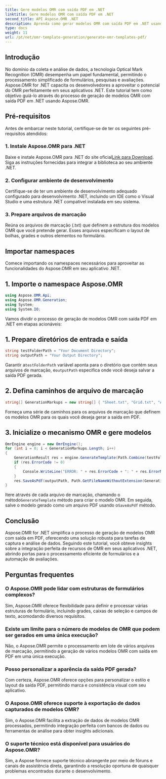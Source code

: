 ```yaml
---
title: Gere modelos OMR com saída PDF em .NET
linktitle: Gere modelos OMR com saída PDF em .NET
second_title: API Aspose.OMR .NET
description: Aprenda como gerar modelos OMR com saída PDF em .NET usando Aspose.OMR para processamento simplificado de formulários e automação de avaliação.
type: docs
weight: 11
url: /pt/net/omr-template-generation/generate-omr-templates-pdf/
---
```

## Introdução
No domínio da coleta e análise de dados, a tecnologia Optical Mark Recognition (OMR) desempenha um papel fundamental, permitindo o processamento simplificado de formulários, pesquisas e avaliações. Aspose.OMR for .NET capacita os desenvolvedores a aproveitar o potencial do OMR perfeitamente em seus aplicativos .NET. Este tutorial tem como objetivo guiá-lo através do processo de geração de modelos OMR com saída PDF em .NET usando Aspose.OMR.
## Pré-requisitos
Antes de embarcar neste tutorial, certifique-se de ter os seguintes pré-requisitos atendidos:
### 1. Instale Aspose.OMR para .NET
Baixe e instale Aspose.OMR para .NET do site oficial[Link para Download](https://releases.aspose.com/omr/net/). Siga as instruções fornecidas para integrar a biblioteca ao seu ambiente .NET.
### 2. Configurar ambiente de desenvolvimento
Certifique-se de ter um ambiente de desenvolvimento adequado configurado para desenvolvimento .NET, incluindo um IDE como o Visual Studio e uma estrutura .NET compatível instalada em seu sistema.
### 3. Prepare arquivos de marcação
Reúna os arquivos de marcação (.txt) que definem a estrutura dos modelos OMR que você pretende gerar. Esses arquivos especificam o layout de bolhas, grades e outros elementos no formulário.
## Importar namespaces
Comece importando os namespaces necessários para aproveitar as funcionalidades do Aspose.OMR em seu aplicativo .NET.
## 1. Importe o namespace Aspose.OMR
```csharp
using Aspose.OMR.Api;
using Aspose.OMR.Generation;
using System;
using System.IO;
```
Vamos dividir o processo de geração de modelos OMR com saída PDF em .NET em etapas acionáveis:
## 1. Prepare diretórios de entrada e saída
```csharp
string testFolderPath = "Your Document Directory";
string outputPath = "Your Output Directory";
```
 Garantir a`testFolderPath` variável aponta para o diretório que contém seus arquivos de marcação, e`outputPath` especifica onde você deseja salvar a saída PDF gerada.
## 2. Defina caminhos de arquivo de marcação
```csharp
string[] GenerationMarkups = new string[] { "Sheet.txt", "Grid.txt", "AsposeTest.txt" };
```
Forneça uma série de caminhos para os arquivos de marcação que definem os modelos OMR para os quais você deseja gerar a saída em PDF.
## 3. Inicialize o mecanismo OMR e gere modelos
```csharp
OmrEngine engine = new OmrEngine();
for (int i = 0; i < GenerationMarkups.Length; i++)
{
    GenerationResult res = engine.GenerateTemplate(Path.Combine(testFolderPath, GenerationMarkups[i]));
    if (res.ErrorCode != 0)
    {
        Console.WriteLine("ERROR: " + res.ErrorCode + ": " + res.ErrorMessage);
    }
    res.SaveAsPdf(outputPath, Path.GetFileNameWithoutExtension(GenerationMarkups[i]));
}
```
 Itere através de cada arquivo de marcação, chamando o método`GenerateTemplate` método para criar o modelo OMR. Em seguida, salve o modelo gerado como um arquivo PDF usando o`SaveAsPdf` método.
## Conclusão
Aspose.OMR for .NET simplifica o processo de geração de modelos OMR com saída em PDF, oferecendo uma solução robusta para tarefas de captura e análise de dados. Seguindo este tutorial, você obteve insights sobre a integração perfeita de recursos de OMR em seus aplicativos .NET, abrindo portas para o processamento eficiente de formulários e a automação de avaliações.
## Perguntas frequentes
### O Aspose.OMR pode lidar com estruturas de formulários complexos?
Sim, Aspose.OMR oferece flexibilidade para definir e processar várias estruturas de formulário, incluindo grades, caixas de seleção e campos de texto, acomodando diversos requisitos.
### Existe um limite para o número de modelos de OMR que podem ser gerados em uma única execução?
Não, o Aspose.OMR permite o processamento em lote de vários arquivos de marcação, permitindo a geração de vários modelos OMR com saída em PDF em uma única execução.
### Posso personalizar a aparência da saída PDF gerada?
Com certeza, Aspose.OMR oferece opções para personalizar o estilo e layout da saída PDF, permitindo marca e consistência visual com seu aplicativo.
### O Aspose.OMR oferece suporte à exportação de dados capturados de modelos OMR?
Sim, o Aspose.OMR facilita a extração de dados de modelos OMR processados, permitindo integração perfeita com bancos de dados ou ferramentas de análise para obter insights adicionais.
### O suporte técnico está disponível para usuários do Aspose.OMR?
Sim, a Aspose fornece suporte técnico abrangente por meio de fóruns e canais de assistência direta, garantindo a resolução oportuna de quaisquer problemas encontrados durante o desenvolvimento.